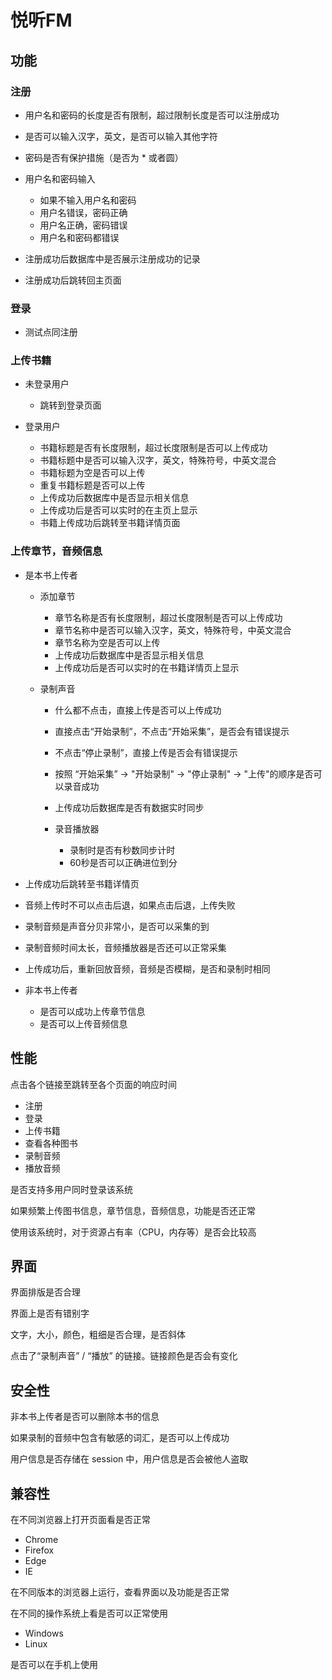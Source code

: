 # 悦听FM

## 功能

### 注册

- 用户名和密码的长度是否有限制，超过限制长度是否可以注册成功
- 是否可以输入汉字，英文，是否可以输入其他字符
- 密码是否有保护措施（是否为 * 或者圆）
- 用户名和密码输入

	- 如果不输入用户名和密码
	- 用户名错误，密码正确
	- 用户名正确，密码错误
	- 用户名和密码都错误

- 注册成功后数据库中是否展示注册成功的记录
- 注册成功后跳转回主页面

### 登录

- 测试点同注册

### 上传书籍

- 未登录用户

	- 跳转到登录页面

- 登录用户

	- 书籍标题是否有长度限制，超过长度限制是否可以上传成功
	- 书籍标题中是否可以输入汉字，英文，特殊符号，中英文混合
	- 书籍标题为空是否可以上传
	- 重复书籍标题是否可以上传
	- 上传成功后数据库中是否显示相关信息
	- 上传成功后是否可以实时的在主页上显示
	- 书籍上传成功后跳转至书籍详情页面

### 上传章节，音频信息

- 是本书上传者

	- 添加章节

		- 章节名称是否有长度限制，超过长度限制是否可以上传成功
		- 章节名称中是否可以输入汉字，英文，特殊符号，中英文混合
		- 章节名称为空是否可以上传
		- 上传成功后数据库中是否显示相关信息
		- 上传成功后是否可以实时的在书籍详情页上显示

	- 录制声音

		- 什么都不点击，直接上传是否可以上传成功
		- 直接点击“开始录制”，不点击“开始采集”，是否会有错误提示
		- 不点击“停止录制”，直接上传是否会有错误提示
		- 按照 “开始采集” -> "开始录制" -> "停止录制" -> "上传"的顺序是否可以录音成功
		- 上传成功后数据库是否有数据实时同步
		- 录音播放器

			- 录制时是否有秒数同步计时
			- 60秒是否可以正确进位到分
- 上传成功后跳转至书籍详情页
- 音频上传时不可以点击后退，如果点击后退，上传失败
- 录制音频是声音分贝非常小，是否可以采集的到
- 录制音频时间太长，音频播放器是否还可以正常采集
- 上传成功后，重新回放音频，音频是否模糊，是否和录制时相同
- 非本书上传者

	- 是否可以成功上传章节信息
	- 是否可以上传音频信息

## 性能

点击各个链接至跳转至各个页面的响应时间

- 注册
- 登录
- 上传书籍
- 查看各种图书
- 录制音频
- 播放音频

是否支持多用户同时登录该系统

如果频繁上传图书信息，章节信息，音频信息，功能是否还正常

使用该系统时，对于资源占有率（CPU，内存等）是否会比较高

## 界面

界面排版是否合理

界面上是否有错别字

文字，大小，颜色，粗细是否合理，是否斜体

点击了“录制声音” / “播放” 的链接。链接颜色是否会有变化

## 安全性

非本书上传者是否可以删除本书的信息

如果录制的音频中包含有敏感的词汇，是否可以上传成功

用户信息是否存储在 session 中，用户信息是否会被他人盗取

## 兼容性

在不同浏览器上打开页面看是否正常

- Chrome
- Firefox
- Edge
- IE 

在不同版本的浏览器上运行，查看界面以及功能是否正常

在不同的操作系统上看是否可以正常使用

- Windows
- Linux

是否可以在手机上使用